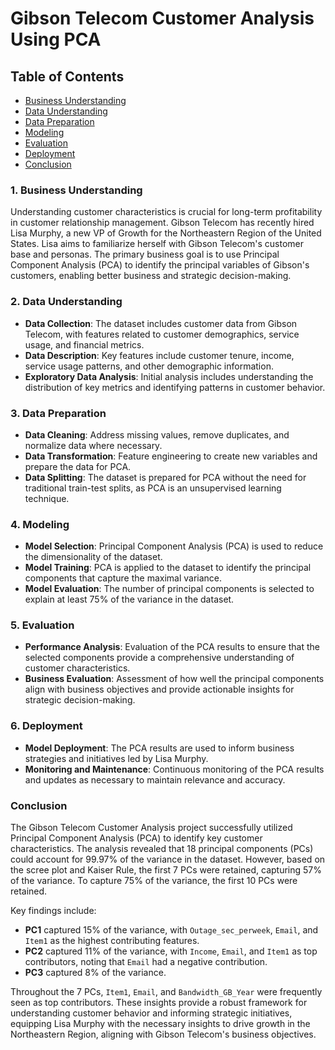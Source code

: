 # Gibson Telecom Customer Analysis Using PCA

## Table of Contents

- [Business Understanding](#business-understanding)
- [Data Understanding](#data-understanding)
- [Data Preparation](#data-preparation)
- [Modeling](#modeling)
- [Evaluation](#evaluation)
- [Deployment](#deployment)
- [Conclusion](#conclusion)

### 1. Business Understanding

Understanding customer characteristics is crucial for long-term profitability in customer relationship management. Gibson Telecom has recently hired Lisa Murphy, a new VP of Growth for the Northeastern Region of the United States. Lisa aims to familiarize herself with Gibson Telecom's customer base and personas. The primary business goal is to use Principal Component Analysis (PCA) to identify the principal variables of Gibson's customers, enabling better business and strategic decision-making.

### 2. Data Understanding

- **Data Collection**: The dataset includes customer data from Gibson Telecom, with features related to customer demographics, service usage, and financial metrics.
- **Data Description**: Key features include customer tenure, income, service usage patterns, and other demographic information.
- **Exploratory Data Analysis**: Initial analysis includes understanding the distribution of key metrics and identifying patterns in customer behavior.

### 3. Data Preparation

- **Data Cleaning**: Address missing values, remove duplicates, and normalize data where necessary.
- **Data Transformation**: Feature engineering to create new variables and prepare the data for PCA.
- **Data Splitting**: The dataset is prepared for PCA without the need for traditional train-test splits, as PCA is an unsupervised learning technique.

### 4. Modeling

- **Model Selection**: Principal Component Analysis (PCA) is used to reduce the dimensionality of the dataset.
- **Model Training**: PCA is applied to the dataset to identify the principal components that capture the maximal variance.
- **Model Evaluation**: The number of principal components is selected to explain at least 75% of the variance in the dataset.

### 5. Evaluation

- **Performance Analysis**: Evaluation of the PCA results to ensure that the selected components provide a comprehensive understanding of customer characteristics.
- **Business Evaluation**: Assessment of how well the principal components align with business objectives and provide actionable insights for strategic decision-making.

### 6. Deployment

- **Model Deployment**: The PCA results are used to inform business strategies and initiatives led by Lisa Murphy.
- **Monitoring and Maintenance**: Continuous monitoring of the PCA results and updates as necessary to maintain relevance and accuracy.

### Conclusion

The Gibson Telecom Customer Analysis project successfully utilized Principal Component Analysis (PCA) to identify key customer characteristics. The analysis revealed that 18 principal components (PCs) could account for 99.97% of the variance in the dataset. However, based on the scree plot and Kaiser Rule, the first 7 PCs were retained, capturing 57% of the variance. To capture 75% of the variance, the first 10 PCs were retained.

Key findings include:
- **PC1** captured 15% of the variance, with `Outage_sec_perweek`, `Email`, and `Item1` as the highest contributing features.
- **PC2** captured 11% of the variance, with `Income`, `Email`, and `Item1` as top contributors, noting that `Email` had a negative contribution.
- **PC3** captured 8% of the variance.

Throughout the 7 PCs, `Item1`, `Email`, and `Bandwidth_GB_Year` were frequently seen as top contributors. These insights provide a robust framework for understanding customer behavior and informing strategic initiatives, equipping Lisa Murphy with the necessary insights to drive growth in the Northeastern Region, aligning with Gibson Telecom's business objectives.
